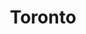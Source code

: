 ---
title: Toronto
date: 
draft: false

# descripcion
description : Aros de plata 925

materials: Plata 925

color: Plateado

dimensions: 1cm largo x 0,7cm ancho

code: 01-20-0648

type: "Aros"

categories: []

price: $1.870,00

# Images
# first image will be shown in the product page
images:
  # - image: "images/path_to_image"
  # La ubicacion de las imagenes es imagenes/Aros/Aros.Solo Plata/01-20-0648-toronto
  - image: "./images/aros/solo_plata/01-20-0648.JPG"
---